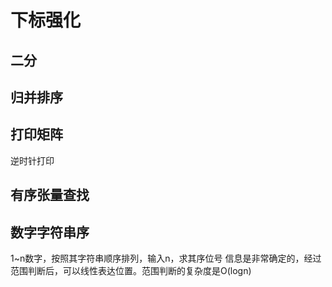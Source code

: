 # 下标强化

## 二分 

## 归并排序 

## 打印矩阵  
逆时针打印

## 有序张量查找


## 数字字符串序 
1~n数字，按照其字符串顺序排列，输入n，求其序位号
信息是非常确定的，经过范围判断后，可以线性表达位置。范围判断的复杂度是O(logn)

